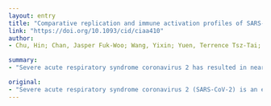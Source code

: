 ```yaml
---
layout: entry
title: "Comparative replication and immune activation profiles of SARS-CoV-2 and SARS-CoV in human lungs: an ex vivo study with implications for the pathogenesis of COVID-19"
link: "https://doi.org/10.1093/cid/ciaa410"
author:
- Chu, Hin; Chan, Jasper Fuk-Woo; Wang, Yixin; Yuen, Terrence Tsz-Tai; Chai, Yue; Hou, Yuxin; Shuai, Huiping; Yang, Dong; Hu, Binjie; Huang, Xiner; Zhang, Xi; Cai, Jian-Piao; Zhou, Jie; Yuan, Shuofeng; Kok, Kin-Hang; To, Kelvin Kai-Wang; Chan, Ivy Hau-Yee; Zhang, Anna Jinxia; Sit, Ko-Yung; Au, Wing-Kuk; Yuen, Kwok-Yung

summary:
- "Severe acute respiratory syndrome coronavirus 2 has resulted in nearly 1,000,000 laboratory-confirmed cases including over 50,000 deaths. SARS-CoV-2 appears to be highly efficient in person-to-person transmission and frequently cause asymptomatic infections. The underlying mechanism that confers these viral characteristics on high transmissibility remains incompletely understood. METHODS We comprehensively investigated the replication, cell tropism, and immune activation profile of SARS."

original:
- "Severe acute respiratory syndrome coronavirus 2 (SARS-CoV-2) is an emerging coronavirus that has resulted in nearly 1,000,000 laboratory-confirmed cases including over 50,000 deaths. Although SARS-CoV-2 and SARS-CoV share a number of common clinical manifestations, SARS-CoV-2 appears to be highly efficient in person-to-person transmission and frequently cause asymptomatic infections. However, the underlying mechanism that confers these viral characteristics on high transmissibility and asymptomatic infection remain incompletely understood. METHODS We comprehensively investigated the replication, cell tropism, and immune activation profile of SARS-CoV-2 infection in human lung tissues with SARS-CoV included as a comparison. RESULTS SARS-CoV-2 infected and replicated in human lung tissues more efficiently than that of SARS-CoV. Within the 48-hour interval, SARS-CoV-2 generated 3.20 folds more infectious virus particles than that of SARS-CoV from the infected lung tissues (P<0.024). SARS-CoV-2 and SARS-CoV were similar in cell tropism, with both targeting types I and II pneumocytes, and alveolar macrophages. Importantly, despite the more efficient virus replication, SARS-CoV-2 did not significantly induce types I, II, or III interferons in the infected human lung tissues. In addition, while SARS-CoV infection upregulated the expression of 11 out of 13 (84.62%) representative pro-inflammatory cytokines/chemokines, SARS-CoV-2 infection only upregulated 5 of these 13 (38.46%) key inflammatory mediators despite replicating more efficiently. CONCLUSIONS Our study provided the first quantitative data on the comparative replication capacity and immune activation profile of SARS-CoV-2 and SARS-CoV infection in human lung tissues. Our results provided important insights on the pathogenesis, high transmissibility, and asymptomatic infection of SARS-CoV-2."
---
```


